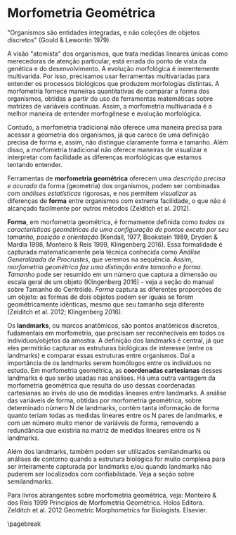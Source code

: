 # Morfometria Geométrica

"Organismos são entidades integradas, e não coleções de objetos discretos" (Gould & Lewontin 1979).

A visão "atomista" dos organismos, que trata medidas lineares únicas como merecedoras de atenção particular, está errada do ponto de vista da genética e do desenvolvimento. A evolução morfológica é inerentemente multivarida. Por isso, precisamos usar ferramentas multivariadas para entender os processos biológicos que produzem morfologias distintas. A morfometria fornece maneiras quantitativas de comparar a forma dos organismos, obtidas a partir do uso de ferramentas matemáticas sobre matrizes de variáveis contínuas. Assim, a morfometria multivariada é a melhor maneira de entender morfogênese e evolução morfológica.  

Contudo, a morfometria tradicional não oferece uma maneira precisa para acessar a geometria dos organismos, já que carece de uma definição precisa de forma e, assim, não distingue claramente forma e tamanho. Além disso, a morfometria tradicional não oferece maneiras de visualizar e interpretar com facilidade as diferenças morfológicas que estamos tentando entender. 

Ferramentas de **morfometria geométrica** oferecem uma *descrição precisa e acurada* da forma (geometria) dos organismos, podem ser combinadas com *análises estatísticas* rigorosas, e nos permitem *visualizar* as diferenças de **forma** entre organismos com extrema facilidade, o que não é alcançado facilmente por outros métodos (Zelditch et al. 2012).

**Forma**, em morfometria geométrica, é formamente definida como *todas as características geométricas de uma configuração de pontos exceto por seu tamanho, posição e orientação* (Kendall, 1977, Bookstein 1989, Dryden & Mardia 1998, Monteiro & Reis 1999, Klingenberg 2016). Essa formalidade é capturada matematicamente pela técnica conhecida como *Análise Generalizada de Procrustes*, que veremos na sequência. Assim, *morfometria geométrica faz uma distinção entre tamanho e forma*. *Tamanho* pode ser resumido em um número que captura a dimensão ou escala geral de um objeto (Klingenberg 2016) - veja a seção do manual sobre Tamanho do Centróide. *Forma* captura as diferentes proporções de um objeto: as formas de dois objetos podem ser iguais se forem geométricamente idênticas, mesmo que seu tamanho seja diferente (Zelditch et al. 2012; Klingenberg 2016).

Os **landmarks**, ou marcos anatômicos, são pontos anatômicos discretos, fudamentais em morfometria, que precisam ser reconhecíveis em todos os indivíduos/objetos da amostra. A definição dos landmarks é central, já que eles permitirão capturar as estruturas biológicas de interesse (entre os landmarks) e comparar essas estruturas entre organismos. Daí a importância de os landmarks serem homólogos entre os indivíduos no estudo. Em morfometria geométrica, as **coordenadas cartesianas** desses landmarks é que serão usadas nas análises. Há uma outra vantagem da morfometria geométrica que resulta do uso dessas coordenadas cartesianas ao invés do uso de medidas lineares entre landmarks. A análise das variáveis de forma, obtidas por morfometria geométrica, sobre determinado número N de landmarks, contém tanta informação de forma quanto teriam todas as medidas lineares entre os N pares de landmarks, e com um número muito menor de variáveis de forma, removendo a redundância que existiria na matriz de medidas lineares entre os N landmarks.

Além dos landmarks, também podem ser utilizados semilandmarks ou análises de contorno quando a estrutura biológica for muito complexa para ser inteiramente capturada por landmarks e/ou quando landmarks não puderem ser localizados com confiabilidade. Veja a seção sobre semilandmarks.

Para livros abrangentes sobre morfometria geométrica, veja:
Monteiro & dos Reis 1999 Princípios de Morfometria Geométrica. Holos Editora.
Zelditch et al. 2012 Geometric Morphometrics for Biologists. Elsevier.

\pagebreak

